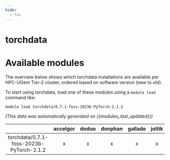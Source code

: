```yaml
---
hide:
  - toc
---
```


torchdata
=========

# Available modules


The overview below shows which torchdata installations are available per HPC-UGent Tier-2 cluster, ordered based on software version (new to old).

To start using torchdata, load one of these modules using a `module load` command like:

```shell
module load torchdata/0.7.1-foss-2023b-PyTorch-2.1.2
```

*(This data was automatically generated on {{modules_last_updated}})*  

| |accelgor|doduo|donphan|gallade|joltik|shinx|
| :---: | :---: | :---: | :---: | :---: | :---: | :---: |
|torchdata/0.7.1-foss-2023b-PyTorch-2.1.2|x|x|x|x|x|x|
